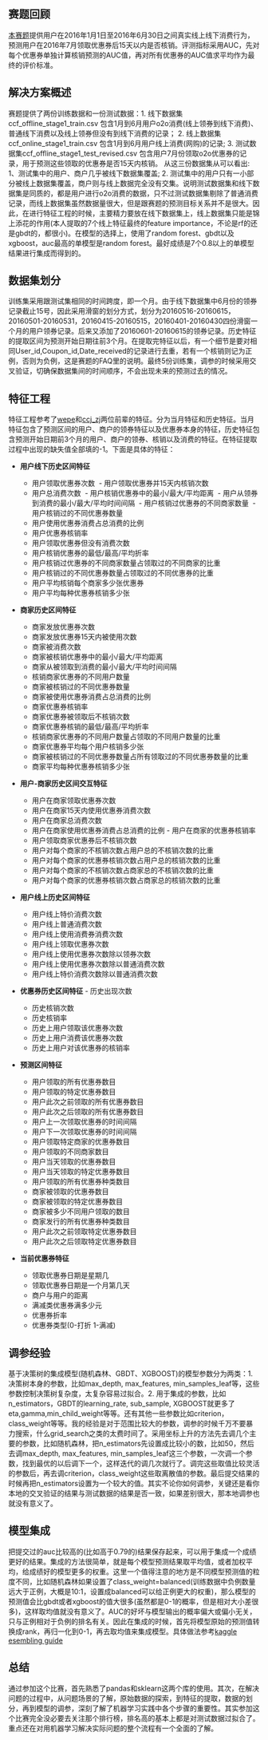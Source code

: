 ## 赛题回顾
[本赛题](https://tianchi.aliyun.com/getStart/introduction.htm?spm=5176.100068.5678.1.357778d0VMd2XL&raceId=231593)提供用户在2016年1月1日至2016年6月30日之间真实线上线下消费行为，预测用户在2016年7月领取优惠券后15天以内是否核销。评测指标采用AUC，先对每个优惠券单独计算核销预测的AUC值，再对所有优惠券的AUC值求平均作为最终的评价标准。

## 解决方案概述
赛题提供了两份训练数据和一份测试数据：1. 线下数据集ccf_offline_stage1_train.csv 包含1月到6月用户o2o消费(线上领券到线下消费)、普通线下消费以及线上领券但没有到线下消费的记录； 2. 线上数据集ccf_online_stage1_train.csv 包含1月到6月用户线上消费(网购)的记录; 3. 测试数据集ccf_offline_stage1_test_revised.csv 包含用户7月份领取o2o优惠券的记录，用于预测这些领取的优惠券是否15天内核销。 
从这三份数据集从可以看出: 1、测试集中的用户、商户几乎被线下数据集覆盖; 2. 测试集中的用户只有一小部分被线上数据集覆盖，商户则与线上数据完全没有交集。说明测试数据集和线下数据集是同质的，都是用户进行o2o消费的数据，只不过测试数据集剔除了普通消费记录，而线上数据集虽然数据量很大，但是跟赛题的预测目标关系并不是很大。因此，在进行特征工程的时候，主要精力要放在线下数据集上，线上数据集只能是锦上添花的作用(本人提取的7个线上特征最终的feature importance，不论是rf的还是gbdt的，都很小)。在模型的选择上，使用了random forest、gbdt以及xgboost，auc最高的单模型是random forest。最好成绩是7个0.8以上的单模型结果进行集成而得到的。

## 数据集划分
训练集采用跟测试集相同的时间跨度，即一个月。由于线下数据集中6月份的领券记录截止15号，因此采用滑窗的划分方式，划分为20160516-20160615，20160501-20160531，20160415-20160515，20160401-20160430四份滑窗一个月的用户领券记录。后来又添加了20160601-20160615的领券记录。历史特征的提取区间为预测开始日期往前3个月。在提取完特征以后，有一个细节是要对相同User_id,Coupon_id,Date_received的记录进行去重，若有一个核销则记为正例，否则为负例，这是赛题的FAQ里的说明。最终5份训练集，调参的时候采用交叉验证，切确保数据集间的时间顺序，不会出现未来的预测过去的情况。

## 特征工程
特征工程参考了[wepe](https://github.com/wepe/O2O-Coupon-Usage-Forecast)和[ccj_zj](http://blog.csdn.net/ccj_ok/article/details/72675956)两位前辈的特征。分为当月特征和历史特征。当月特征包含了预测区间的用户、商户的领券特征以及优惠券本身的特征，历史特征包含预测开始日期前3个月的用户、商户的领券、核销以及消费的特征。在特征提取过程中出现的缺失值全部填的-1。下面是具体的特征：

- **用户线下历史区间特征**
  
  - 用户领取优惠券次数
  - 用户领取优惠券并15天内核销次数
  - 用户总消费次数
  - 用户核销优惠券中的最小/最大/平均距离
  - 用户从领券到消费的最小/最大/平均时间间隔
  - 用户核销过优惠券的不同商家数量
  - 用户核销过的不同优惠券数量
  - 用户使用优惠券消费占总消费的比例
  - 用户优惠券核销率
  - 用户领取优惠券但没有消费次数
  - 用户核销优惠券的最低/最高/平均折率
  - 用户核销过优惠券的不同商家数量占领取过的不同商家的比重
  - 用户核销过的不同优惠券数量占领取过的不同优惠券的比重
  - 用户平均核销每个商家多少张优惠券
  - 用户平均每种优惠券核销多少张

- **商家历史区间特征**
  - 商家发放优惠券次数
  - 商家发放优惠券15天内被使用次数
  - 商家被消费次数
  - 商家被核销优惠券中的最小/最大/平均距离
  - 商家从被领取到消费的最小/最大/平均时间间隔
  - 核销商家优惠券的不同用户数量
  - 商家被核销过的不同优惠券数量
  - 商家被使用优惠券消费占总消费的比例
  - 商家优惠券核销率
  - 商家优惠券被领取后不核销次数
  - 商家优惠券核销的最低/最高/平均折率
  - 核销商家优惠券的不同用户数量占领取的不同用户数量的比重
  - 商家优惠券平均每个用户核销多少张
  - 商家被核销过的不同优惠券数量占所有领取过的不同优惠券数量的比重
  - 商家平均每种优惠券核销多少张

- **用户-商家历史区间交互特征**
  - 用户在商家领取优惠券次数
  - 用户在商家15天内使用优惠券消费次数
  - 用户在商家总消费次数
  - 用户在商家使用优惠券消费占总消费的比例  - 用户在商家的优惠券核销率
  - 用户领取商家优惠券后不核销次数
  - 用户对每个商家的不核销次数占用户总的不核销次数的比重
  - 用户对每个商家的优惠券核销次数占用户总的核销次数的比重
  - 用户对每个商家的不核销次数占商家总的不核销次数的比重
  - 用户对每个商家的优惠券核销次数占商家总的核销次数的比重

- **用户线上历史区间特征**
  - 用户线上特价消费次数
  - 用户线上普通消费次数
  - 用户线上使用消费券消费次数
  - 用户线上领取优惠券次数
  - 用户线上使用优惠券次数除以领券次数
  - 用户线上使用优惠券次数除以普通消费次数
  - 用户线上特价消费次数除以普通消费次数

- **优惠券历史区间特征**  - 历史出现次数
  - 历史核销次数
  - 历史核销率
  - 历史上用户领取该优惠券次数
  - 历史上用户消费该优惠券次数
  - 历史上用户对该优惠券的核销率
 
- **预测区间特征**
  - 用户领取的所有优惠券数目
  - 用户领取的特定优惠券数目
  - 用户此次之前领取的所有优惠券数目
  - 用户此次之后领取的所有优惠券数目
  - 用户上一次领取优惠券的时间间隔
  - 用户下一次领取优惠券的时间间隔
  - 用户领取特定商家的优惠券数目
  - 用户领取的不同商家数目
  - 用户当天领取的优惠券数目
  - 用户当天领取的特定优惠券数目
  - 用户领取的所有优惠券种类数目
  - 商家被领取的优惠券数目
  - 商家被领取的特定优惠券数目
  - 商家被多少不同用户领取的数目
  - 商家发行的所有优惠券种类数目
  - 用户此次之前领取特定优惠券数目
  - 用户此次之后领取特定优惠券数目

- **当前优惠券特征**
  - 领取优惠券日期是星期几
  - 领取优惠券日期是一个月第几天
  - 商户与用户的距离
  - 满减类优惠券满多少元
  - 优惠券折率
  - 优惠券类型(0-打折 1-满减)

## 调参经验
基于决策树的集成模型(随机森林、GBDT、XGBOOST)的模型参数分为两类：1. 决策树本身的参数，比如max_depth, max_features, min_samples_leaf等，这些参数控制决策树复杂度，太复杂容易过拟合。2. 用于集成的参数，比如n_estimators，GBDT的learning_rate, sub_sample, XGBOOST就更多了eta,gamma,min_child_weight等等。还有其他一些参数比如criterion，class_weight等等。我的经验是对于范围比较大的参数，调参的时候千万不要暴力搜索，什么grid_search之类的太费时间了。采用坐标上升的方法先去调几个主要的参数，比如随机森林，把n_estimators先设置成比较小的数，比如50，然后去调max_depth, max_features, min_samples_leaf这三个参数，一次调一个参数，找到最优的以后调下一个，这样迭代的调几次就行了。调完这些取值比较灵活的参数后，再去调criterion，class_weight这些取离散值的参数。最后提交结果的时候再把n_estimators设置为一个较大的值。其实不论你如何调参，关键还是看你本地的交叉验证的结果与测试数据的结果是否一致，如果差别很大，那本地调参也就没有意义了。

## 模型集成
把提交过的auc比较高的(比如高于0.79的)结果保存起来，可以用于集成一个成绩更好的结果。集成的方法很简单，就是每个模型预测结果取平均值，或者加权平均，给成绩好的模型更多的权重。这里一个值得注意的地方是不同模型预测值的粒度不同，比如随机森林如果设置了class_weight=balanced(训练数据中负例数量远大于正例，大概是10:1，设置成balanced可以给正例更大的权重)，那么模型的预测值会比gbdt或者xgboost的值大很多(虽然都是0-1的概率，但是相对大小差很多)，这样取均值就没有意义了。AUC的好坏与模型输出的概率偏大或偏小无关，只与正例相对于负例的排名有关。因此在集成的时候，首先将模型原始的预测值转换成rank，再归一化到0-1，再去取均值来集成模型。具体做法参考[kaggle esembling guide](https://mlwave.com/kaggle-ensembling-guide/)

## 总结
通过参加这个比赛，首先熟悉了pandas和sklearn这两个库的使用。其次，在解决问题的过程中，从问题场景的了解，原始数据的探索，到特征的提取，数据的划分，再到模型的调参，深刻了解了机器学习实践中各个步骤的重要性。其实参加这个比赛完全没必要去关注那个排行榜，排名高的基本上都是对测试数据过拟合了。重点还在对用机器学习解决实际问题的整个流程有一个全面的了解。
